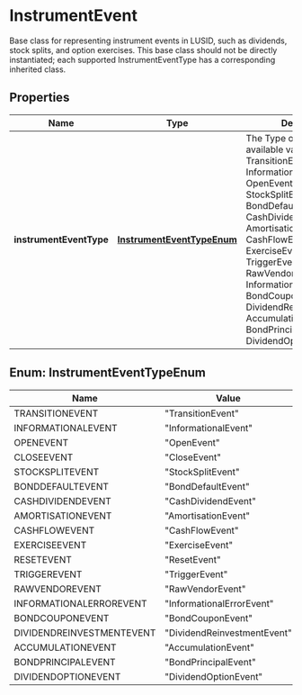 

# InstrumentEvent

Base class for representing instrument events in LUSID, such as dividends, stock splits, and option exercises.  This base class should not be directly instantiated; each supported InstrumentEventType has a corresponding inherited class.

## Properties

| Name | Type | Description | Notes |
|------------ | ------------- | ------------- | -------------|
|**instrumentEventType** | [**InstrumentEventTypeEnum**](#InstrumentEventTypeEnum) | The Type of Event. The available values are: TransitionEvent, InformationalEvent, OpenEvent, CloseEvent, StockSplitEvent, BondDefaultEvent, CashDividendEvent, AmortisationEvent, CashFlowEvent, ExerciseEvent, ResetEvent, TriggerEvent, RawVendorEvent, InformationalErrorEvent, BondCouponEvent, DividendReinvestmentEvent, AccumulationEvent, BondPrincipalEvent, DividendOptionEvent |  |



## Enum: InstrumentEventTypeEnum

| Name | Value |
|---- | -----|
| TRANSITIONEVENT | &quot;TransitionEvent&quot; |
| INFORMATIONALEVENT | &quot;InformationalEvent&quot; |
| OPENEVENT | &quot;OpenEvent&quot; |
| CLOSEEVENT | &quot;CloseEvent&quot; |
| STOCKSPLITEVENT | &quot;StockSplitEvent&quot; |
| BONDDEFAULTEVENT | &quot;BondDefaultEvent&quot; |
| CASHDIVIDENDEVENT | &quot;CashDividendEvent&quot; |
| AMORTISATIONEVENT | &quot;AmortisationEvent&quot; |
| CASHFLOWEVENT | &quot;CashFlowEvent&quot; |
| EXERCISEEVENT | &quot;ExerciseEvent&quot; |
| RESETEVENT | &quot;ResetEvent&quot; |
| TRIGGEREVENT | &quot;TriggerEvent&quot; |
| RAWVENDOREVENT | &quot;RawVendorEvent&quot; |
| INFORMATIONALERROREVENT | &quot;InformationalErrorEvent&quot; |
| BONDCOUPONEVENT | &quot;BondCouponEvent&quot; |
| DIVIDENDREINVESTMENTEVENT | &quot;DividendReinvestmentEvent&quot; |
| ACCUMULATIONEVENT | &quot;AccumulationEvent&quot; |
| BONDPRINCIPALEVENT | &quot;BondPrincipalEvent&quot; |
| DIVIDENDOPTIONEVENT | &quot;DividendOptionEvent&quot; |



